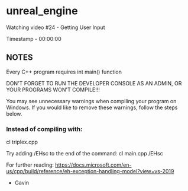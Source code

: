 # unreal_engine

Watching video #24 - Getting User Input

Timestamp - 00:00:00

## NOTES

Every C++ program requires int main() function

DON'T FORGET TO RUN THE DEVELOPER CONSOLE AS AN ADMIN, OR YOUR PROGRAMS WON'T COMPILE!!!

You may see unnecessary warnings when compiling your program on Windows. If you would like to remove these warnings, follow the steps below.

### Instead of compiling with:

cl triplex.cpp

Try adding /EHsc to the end of the command:
cl main.cpp /EHsc

For further reading: https://docs.microsoft.com/en-us/cpp/build/reference/eh-exception-handling-model?view=vs-2019

- Gavin
